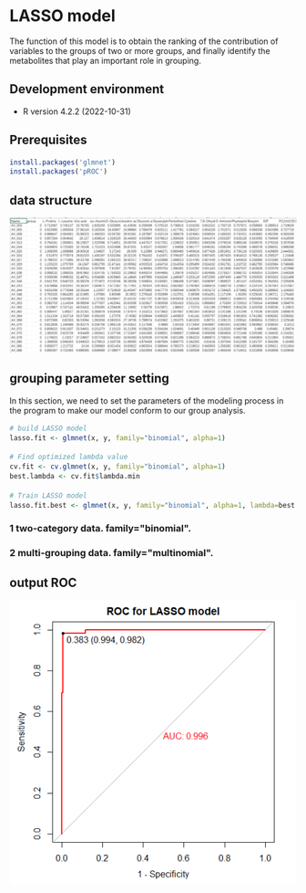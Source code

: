 # LASSO model
The function of this model is to obtain the ranking of the contribution of variables to the groups of two or more groups, and finally identify the metabolites that play an important role in grouping.

## Development environment
* R version 4.2.2 (2022-10-31)

## Prerequisites

```R
install.packages('glmnet')
install.packages('pROC')
```


## data structure

![data](input.png#pic_center)


## grouping parameter setting

In this section, we need to set the parameters of the modeling process in the program to make our model conform to our group analysis.
```R
# build LASSO model
lasso.fit <- glmnet(x, y, family="binomial", alpha=1)

# Find optimized lambda value
cv.fit <- cv.glmnet(x, y, family="binomial", alpha=1)
best.lambda <- cv.fit$lambda.min

# Train LASSO model
lasso.fit.best <- glmnet(x, y, family="binomial", alpha=1, lambda=best.lambda)
```

### 1 two-category data. family="binomial".
### 2 multi-grouping data. family="multinomial".

## output ROC
![ROC](Rplot.png#pic_center)

